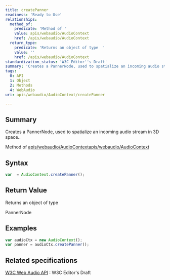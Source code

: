 ```yaml
---
title: createPanner
readiness: 'Ready to Use'
relationships:
  method_of:
    predicate: 'Method of '
    value: apis/webaudio/AudioContext
    href: /apis/webaudio/AudioContext
  return_type:
    predicate: 'Returns an object of type  '
    value: ''
    href: /apis/webaudio/AudioContext
standardization_status: 'W3C Editor''s Draft'
summary: 'Creates a PannerNode, used to spatialize an incoming audio stream in 3D space..'
tags:
  0: API
  1: Object
  2: Methods
  4: WebAudio
uri: apis/webaudio/AudioContext/createPanner

---
```

## Summary

Creates a PannerNode, used to spatialize an incoming audio stream in 3D space..

Method of [apis/webaudio/AudioContext](/apis/webaudio/AudioContext)[apis/webaudio/AudioContext](/apis/webaudio/AudioContext)

## Syntax

``` js
var  = AudioContext.createPanner();
```

## Return Value

Returns an object of type

PannerNode

## Examples

``` js
var audioCtx = new AudioContext();
var panner = audioCtx.createPanner();
```

## Related specifications

[W3C Web Audio API](http://webaudio.github.io/web-audio-api/)
:   W3C Editor's Draft
